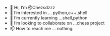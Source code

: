 - 👋 Hi, I’m @Chezsdzzz
- 👀 I’m interested in ... python,c++,shell
- 🌱 I’m currently learning ...shell,python
- 💞️ I’m looking to collaborate on ...chess project 
- 📫 How to reach me ... nothing

<!---
Chezsdzzz/Chezsdzzz is a ✨ special ✨ repository because its `README.md` (this file) appears on your GitHub profile.
You can click the Preview link to take a look at your changes.
--->
